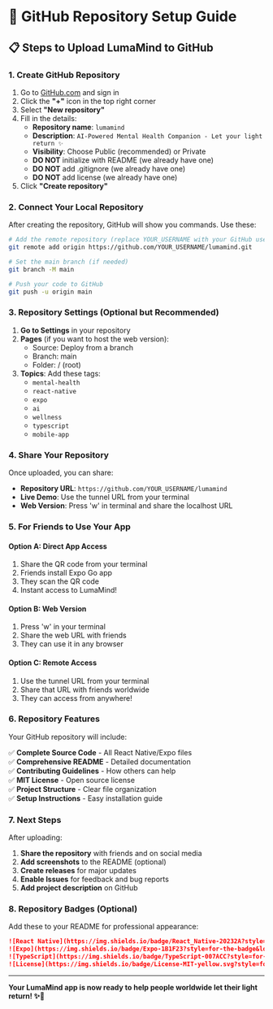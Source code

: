 # 🚀 GitHub Repository Setup Guide

## 📋 Steps to Upload LumaMind to GitHub

### 1. **Create GitHub Repository**

1. Go to [GitHub.com](https://github.com) and sign in
2. Click the **"+"** icon in the top right corner
3. Select **"New repository"**
4. Fill in the details:
   - **Repository name**: `lumamind`
   - **Description**: `AI-Powered Mental Health Companion - Let your light return ✨`
   - **Visibility**: Choose Public (recommended) or Private
   - **DO NOT** initialize with README (we already have one)
   - **DO NOT** add .gitignore (we already have one)
   - **DO NOT** add license (we already have one)
5. Click **"Create repository"**

### 2. **Connect Your Local Repository**

After creating the repository, GitHub will show you commands. Use these:

```bash
# Add the remote repository (replace YOUR_USERNAME with your GitHub username)
git remote add origin https://github.com/YOUR_USERNAME/lumamind.git

# Set the main branch (if needed)
git branch -M main

# Push your code to GitHub
git push -u origin main
```

### 3. **Repository Settings (Optional but Recommended)**

1. **Go to Settings** in your repository
2. **Pages** (if you want to host the web version):
   - Source: Deploy from a branch
   - Branch: main
   - Folder: / (root)
3. **Topics**: Add these tags:
   - `mental-health`
   - `react-native`
   - `expo`
   - `ai`
   - `wellness`
   - `typescript`
   - `mobile-app`

### 4. **Share Your Repository**

Once uploaded, you can share:

- **Repository URL**: `https://github.com/YOUR_USERNAME/lumamind`
- **Live Demo**: Use the tunnel URL from your terminal
- **Web Version**: Press 'w' in terminal and share the localhost URL

### 5. **For Friends to Use Your App**

#### **Option A: Direct App Access**
1. Share the QR code from your terminal
2. Friends install Expo Go app
3. They scan the QR code
4. Instant access to LumaMind!

#### **Option B: Web Version**
1. Press 'w' in your terminal
2. Share the web URL with friends
3. They can use it in any browser

#### **Option C: Remote Access**
1. Use the tunnel URL from your terminal
2. Share that URL with friends worldwide
3. They can access from anywhere!

### 6. **Repository Features**

Your GitHub repository will include:

✅ **Complete Source Code** - All React Native/Expo files  
✅ **Comprehensive README** - Detailed documentation  
✅ **Contributing Guidelines** - How others can help  
✅ **MIT License** - Open source license  
✅ **Project Structure** - Clear file organization  
✅ **Setup Instructions** - Easy installation guide  

### 7. **Next Steps**

After uploading:

1. **Share the repository** with friends and on social media
2. **Add screenshots** to the README (optional)
3. **Create releases** for major updates
4. **Enable Issues** for feedback and bug reports
5. **Add project description** on GitHub

### 8. **Repository Badges (Optional)**

Add these to your README for professional appearance:

```markdown
![React Native](https://img.shields.io/badge/React_Native-20232A?style=for-the-badge&logo=react&logoColor=61DAFB)
![Expo](https://img.shields.io/badge/Expo-1B1F23?style=for-the-badge&logo=expo&logoColor=white)
![TypeScript](https://img.shields.io/badge/TypeScript-007ACC?style=for-the-badge&logo=typescript&logoColor=white)
![License](https://img.shields.io/badge/License-MIT-yellow.svg?style=for-the-badge)
```

---

**Your LumaMind app is now ready to help people worldwide let their light return! ✨💙** 